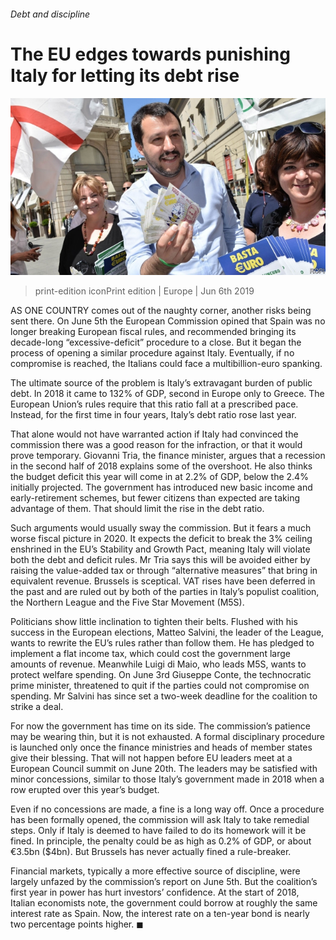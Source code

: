 ###### Debt and discipline

# The EU edges towards punishing Italy for letting its debt rise 

![image](images/20190608_eup504.jpg) 

> print-edition iconPrint edition | Europe | Jun 6th 2019 

AS ONE COUNTRY comes out of the naughty corner, another risks being sent there. On June 5th the European Commission opined that Spain was no longer breaking European fiscal rules, and recommended bringing its decade-long “excessive-deficit” procedure to a close. But it began the process of opening a similar procedure against Italy. Eventually, if no compromise is reached, the Italians could face a multibillion-euro spanking. 

The ultimate source of the problem is Italy’s extravagant burden of public debt. In 2018 it came to 132% of GDP, second in Europe only to Greece. The European Union’s rules require that this ratio fall at a prescribed pace. Instead, for the first time in four years, Italy’s debt ratio rose last year. 

That alone would not have warranted action if Italy had convinced the commission there was a good reason for the infraction, or that it would prove temporary. Giovanni Tria, the finance minister, argues that a recession in the second half of 2018 explains some of the overshoot. He also thinks the budget deficit this year will come in at 2.2% of GDP, below the 2.4% initially projected. The government has introduced new basic income and early-retirement schemes, but fewer citizens than expected are taking advantage of them. That should limit the rise in the debt ratio. 

Such arguments would usually sway the commission. But it fears a much worse fiscal picture in 2020. It expects the deficit to break the 3% ceiling enshrined in the EU’s Stability and Growth Pact, meaning Italy will violate both the debt and deficit rules. Mr Tria says this will be avoided either by raising the value-added tax or through “alternative measures” that bring in equivalent revenue. Brussels is sceptical. VAT rises have been deferred in the past and are ruled out by both of the parties in Italy’s populist coalition, the Northern League and the Five Star Movement (M5S). 

Politicians show little inclination to tighten their belts. Flushed with his success in the European elections, Matteo Salvini, the leader of the League, wants to rewrite the EU’s rules rather than follow them. He has pledged to implement a flat income tax, which could cost the government large amounts of revenue. Meanwhile Luigi di Maio, who leads M5S, wants to protect welfare spending. On June 3rd Giuseppe Conte, the technocratic prime minister, threatened to quit if the parties could not compromise on spending. Mr Salvini has since set a two-week deadline for the coalition to strike a deal. 

For now the government has time on its side. The commission’s patience may be wearing thin, but it is not exhausted. A formal disciplinary procedure is launched only once the finance ministries and heads of member states give their blessing. That will not happen before EU leaders meet at a European Council summit on June 20th. The leaders may be satisfied with minor concessions, similar to those Italy’s government made in 2018 when a row erupted over this year’s budget. 

Even if no concessions are made, a fine is a long way off. Once a procedure has been formally opened, the commission will ask Italy to take remedial steps. Only if Italy is deemed to have failed to do its homework will it be fined. In principle, the penalty could be as high as 0.2% of GDP, or about €3.5bn ($4bn). But Brussels has never actually fined a rule-breaker. 

Financial markets, typically a more effective source of discipline, were largely unfazed by the commission’s report on June 5th. But the coalition’s first year in power has hurt investors’ confidence. At the start of 2018, Italian economists note, the government could borrow at roughly the same interest rate as Spain. Now, the interest rate on a ten-year bond is nearly two percentage points higher. ◼ 

